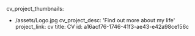 cv_project_thumbnails:
  - /assets/Logo.jpg
cv_project_desc: 'Find out more about my life'
project_link: cv
title: CV
id: a16acf76-1746-41f3-ae43-e42a98ce156c
